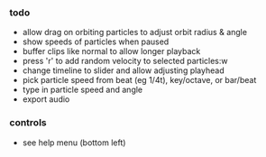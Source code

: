 ### todo
- allow drag on orbiting particles to adjust orbit radius & angle
- show speeds of particles when paused
- buffer clips like normal to allow longer playback
- press 'r' to add random velocity to selected particles:w
- change timeline to slider and allow adjusting playhead
- pick particle speed from beat (eg 1/4t), key/octave, or bar/beat
- type in particle speed and angle
- export audio

### controls
- see help menu (bottom left)
